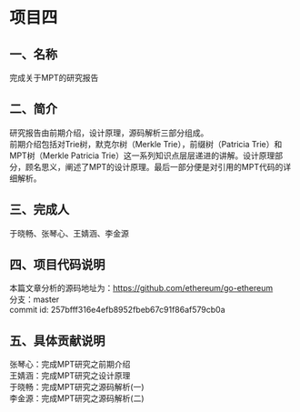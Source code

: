 # 项目四<br>
## 一、名称<br>
完成关于MPT的研究报告<br>
## 二、简介<br>
研究报告由前期介绍，设计原理，源码解析三部分组成。<br>
前期介绍包括对Trie树，默克尔树（Merkle Trie），前缀树（Patricia Trie）和MPT树（Merkle Patricia Trie）这一系列知识点层层递进的讲解。设计原理部分，顾名思义，阐述了MPT的设计原理。最后一部分便是对引用的MPT代码的详细解析。<br>
## 三、完成人<br>
于晓畅、张琴心、王婧涵、李金源<br>
## 四、项目代码说明<br>
本篇文章分析的源码地址为：https://github.com/ethereum/go-ethereum<br>
分支：master<br>
commit id: 257bfff316e4efb8952fbeb67c91f86af579cb0a<br>
## 五、具体贡献说明<br>
张琴心：完成MPT研究之前期介绍<br>
王婧涵：完成MPT研究之设计原理<br>
于晓畅：完成MPT研究之源码解析(一)<br>
李金源：完成MPT研究之源码解析(二)<br>
